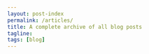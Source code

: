 ```yaml
---
layout: post-index
permalink: /articles/
title: A complete archive of all blog posts
tagline:
tags: [blog]
---
```

